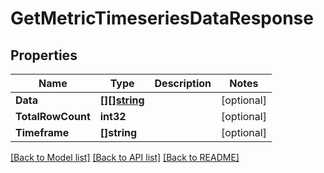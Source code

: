 # GetMetricTimeseriesDataResponse

## Properties
Name | Type | Description | Notes
------------ | ------------- | ------------- | -------------
**Data** | [**[][]string**](array.md) |  | [optional] 
**TotalRowCount** | **int32** |  | [optional] 
**Timeframe** | **[]string** |  | [optional] 

[[Back to Model list]](../README.md#documentation-for-models) [[Back to API list]](../README.md#documentation-for-api-endpoints) [[Back to README]](../README.md)


